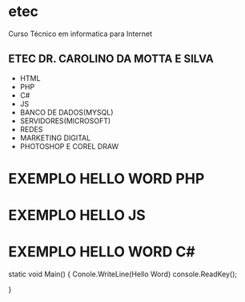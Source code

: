 # etec
Curso Técnico em informatica para Internet

## ETEC DR. CAROLINO DA MOTTA E SILVA
- HTML
- PHP
- C#
- JS
- BANCO DE DADOS(MYSQL)
- SERVIDORES(MICROSOFT) 
- REDES
- MARKETING DIGITAL
- PHOTOSHOP E COREL DRAW

# EXEMPLO HELLO WORD PHP

<?php
  echo ('Hello Word');
?> 

# EXEMPLO HELLO JS 

<script>
  alert("hello word");
</script>

# EXEMPLO HELLO WORD C#

static void Main()
{
Conole.WriteLine(Hello Word)
console.ReadKey();

}
  

